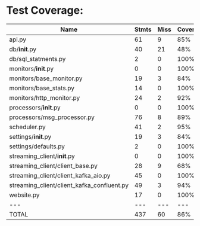 # Test Coverage:
Name|Stmts|Miss|Cover
---|---|---|---
api.py|61|9|85%
db/__init__.py|40|21|48%
db/sql_statments.py|2|0|100%
monitors/__init__.py|0|0|100%
monitors/base_monitor.py|19|3|84%
monitors/base_stats.py|14|0|100%
monitors/http_monitor.py|24|2|92%
processors/__init__.py|0|0|100%
processors/msg_processor.py|76|8|89%
scheduler.py|41|2|95%
settings/__init__.py|19|3|84%
settings/defaults.py|2|0|100%
streaming_client/__init__.py|0|0|100%
streaming_client/client_base.py|28|9|68%
streaming_client/client_kafka_aio.py|45|0|100%
streaming_client/client_kafka_confluent.py|49|3|94%
website.py|17|0|100%
---|---|---|---
TOTAL|437|60|86%